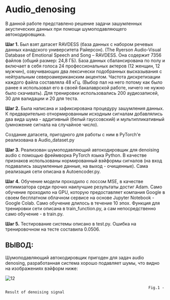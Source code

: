 # Audio_denosing

В данной работе представлено решение задачи зашумленных акустических данных при помощи шумоподавляющего автокодировщика.

**Шаг 1.** Был взят датасет RAVDESS (база данных с набором речевых данных канадского университета Райерсон). (The Ryerson Audio-Visual Database of Emotional Speech and Song – RAVDESS. Она содержит 7356 файлов (общий размер: 24,8 ГБ). База данных сбалансирована по полу и включает в себя голоса 24 профессиональных актеров (12 женщин, 12 мужчин), озвучивающих два лексически подобранных высказывания с нейтральным североамериканским акцентом. Частота дискретизации каждого файла составляла 48 кГц.
(Выбор пал на него потому как было ранее я использовал его в своей бакалаврской работе, ничего не нужно было скачивать). Для тренировки использовались 200 аудиозаписей, 30 для валидации и 20 для теста.

**Шаг 2.** Была написана и зафиксирована процедуру зашумления данных. К предварительно отнормированным исходным сигналам добавлялись два вида шума - аддитивный (белый гауссовский) и мультипликативный (умножение сигнала на случайное число). 

Создание датасета, пригодного для работы с ним в PyTorch'e реализована в Audio_dataset.py

**Шаг 3.** Реализован шумоподавляющий автокодировщик для denoising audio с помощью фреймворка PyTorch языка Python. В качестве признаков использованы нормированный вэйформы сигналов (на вход подавались зашумленные данные, на выход - очищенные). Сама реализация сети описана в Autoencoder.py.

**Шаг 4.** Обучение модели проходило с лоссом MSE, в качестве оптимизатора среди прочих наилучшие результаты достиг Adam. Само обучение проходило на GPU, которую предоставляет компания Google в своем бесплатном облачном сервисе на основе Jupyter Notebook - Google Colab. Само обучение длилось в течение 10 эпох. Функция для тренировки сети описана в train_function.py, а сам непосредственно само обучение - в train.py.

**Шаг 5.** Тестирование системы описано в test.py. Ошибка на тренировочном на тесте составила 0.0506. 

## ВЫВОД:
Шумоподавляющий автокодировщик пригоден для задач audio denosing, разработанная система хорошо подавляет шумы, что видно на изображениях вэйформ ниже:

![12](https://user-images.githubusercontent.com/60327928/107619179-d2417780-6c63-11eb-9243-544e6b5922e6.png)

                                                                   Fig.1 - Result of denoising signal
